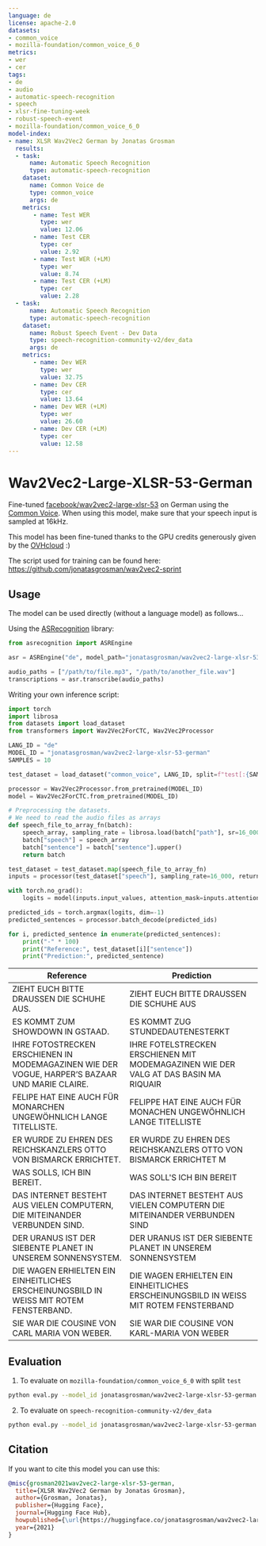 ```yaml
---
language: de
license: apache-2.0
datasets:
- common_voice
- mozilla-foundation/common_voice_6_0
metrics:
- wer
- cer
tags:
- de
- audio
- automatic-speech-recognition
- speech
- xlsr-fine-tuning-week
- robust-speech-event
- mozilla-foundation/common_voice_6_0
model-index:
- name: XLSR Wav2Vec2 German by Jonatas Grosman
  results:
  - task: 
      name: Automatic Speech Recognition 
      type: automatic-speech-recognition
    dataset:
      name: Common Voice de
      type: common_voice
      args: de
    metrics:
       - name: Test WER
         type: wer
         value: 12.06
       - name: Test CER
         type: cer
         value: 2.92
       - name: Test WER (+LM)
         type: wer
         value: 8.74
       - name: Test CER (+LM)
         type: cer
         value: 2.28
  - task: 
      name: Automatic Speech Recognition
      type: automatic-speech-recognition
    dataset:
      name: Robust Speech Event - Dev Data
      type: speech-recognition-community-v2/dev_data
      args: de
    metrics:
       - name: Dev WER
         type: wer
         value: 32.75
       - name: Dev CER
         type: cer
         value: 13.64
       - name: Dev WER (+LM)
         type: wer
         value: 26.60
       - name: Dev CER (+LM)
         type: cer
         value: 12.58
---
```


# Wav2Vec2-Large-XLSR-53-German

Fine-tuned [facebook/wav2vec2-large-xlsr-53](https://huggingface.co/facebook/wav2vec2-large-xlsr-53) on German using the [Common Voice](https://huggingface.co/datasets/common_voice).
When using this model, make sure that your speech input is sampled at 16kHz.

This model has been fine-tuned thanks to the GPU credits generously given by the [OVHcloud](https://www.ovhcloud.com/en/public-cloud/ai-training/) :)

The script used for training can be found here: https://github.com/jonatasgrosman/wav2vec2-sprint

## Usage

The model can be used directly (without a language model) as follows...

Using the [ASRecognition](https://github.com/jonatasgrosman/asrecognition) library:

```python
from asrecognition import ASREngine

asr = ASREngine("de", model_path="jonatasgrosman/wav2vec2-large-xlsr-53-german")

audio_paths = ["/path/to/file.mp3", "/path/to/another_file.wav"]
transcriptions = asr.transcribe(audio_paths)
```

Writing your own inference script:

```python
import torch
import librosa
from datasets import load_dataset
from transformers import Wav2Vec2ForCTC, Wav2Vec2Processor

LANG_ID = "de"
MODEL_ID = "jonatasgrosman/wav2vec2-large-xlsr-53-german"
SAMPLES = 10

test_dataset = load_dataset("common_voice", LANG_ID, split=f"test[:{SAMPLES}]")

processor = Wav2Vec2Processor.from_pretrained(MODEL_ID)
model = Wav2Vec2ForCTC.from_pretrained(MODEL_ID)

# Preprocessing the datasets.
# We need to read the audio files as arrays
def speech_file_to_array_fn(batch):
    speech_array, sampling_rate = librosa.load(batch["path"], sr=16_000)
    batch["speech"] = speech_array
    batch["sentence"] = batch["sentence"].upper()
    return batch

test_dataset = test_dataset.map(speech_file_to_array_fn)
inputs = processor(test_dataset["speech"], sampling_rate=16_000, return_tensors="pt", padding=True)

with torch.no_grad():
    logits = model(inputs.input_values, attention_mask=inputs.attention_mask).logits

predicted_ids = torch.argmax(logits, dim=-1)
predicted_sentences = processor.batch_decode(predicted_ids)

for i, predicted_sentence in enumerate(predicted_sentences):
    print("-" * 100)
    print("Reference:", test_dataset[i]["sentence"])
    print("Prediction:", predicted_sentence)
```

| Reference  | Prediction |
| ------------- | ------------- |
| ZIEHT EUCH BITTE DRAUSSEN DIE SCHUHE AUS. | ZIEHT EUCH BITTE DRAUSSEN DIE SCHUHE AUS |
| ES KOMMT ZUM SHOWDOWN IN GSTAAD. | ES KOMMT ZUG STUNDEDAUTENESTERKT |
| IHRE FOTOSTRECKEN ERSCHIENEN IN MODEMAGAZINEN WIE DER VOGUE, HARPER’S BAZAAR UND MARIE CLAIRE. | IHRE FOTELSTRECKEN ERSCHIENEN MIT MODEMAGAZINEN WIE DER VALG AT DAS BASIN MA RIQUAIR |
| FELIPE HAT EINE AUCH FÜR MONARCHEN UNGEWÖHNLICH LANGE TITELLISTE. | FELIPPE HAT EINE AUCH FÜR MONACHEN UNGEWÖHNLICH LANGE TITELLISTE |
| ER WURDE ZU EHREN DES REICHSKANZLERS OTTO VON BISMARCK ERRICHTET. | ER WURDE ZU EHREN DES REICHSKANZLERS OTTO VON BISMARCK ERRICHTET   M |
| WAS SOLLS, ICH BIN BEREIT. | WAS SOLL'S ICH BIN BEREIT |
| DAS INTERNET BESTEHT AUS VIELEN COMPUTERN, DIE MITEINANDER VERBUNDEN SIND. | DAS INTERNET BESTEHT AUS VIELEN COMPUTERN DIE MITEINANDER VERBUNDEN SIND |
| DER URANUS IST DER SIEBENTE PLANET IN UNSEREM SONNENSYSTEM. | DER URANUS IST DER SIEBENTE PLANET IN UNSEREM SONNENSYSTEM |
| DIE WAGEN ERHIELTEN EIN EINHEITLICHES ERSCHEINUNGSBILD IN WEISS MIT ROTEM FENSTERBAND. | DIE WAGEN ERHIELTEN EIN EINHEITLICHES ERSCHEINUNGSBILD IN WEISS MIT ROTEM FENSTERBAND |
| SIE WAR DIE COUSINE VON CARL MARIA VON WEBER. | SIE WAR DIE COUSINE VON KARL-MARIA VON WEBER |

## Evaluation

1. To evaluate on `mozilla-foundation/common_voice_6_0` with split `test`

```bash
python eval.py --model_id jonatasgrosman/wav2vec2-large-xlsr-53-german --dataset mozilla-foundation/common_voice_6_0 --config de --split test
```

2. To evaluate on `speech-recognition-community-v2/dev_data`

```bash
python eval.py --model_id jonatasgrosman/wav2vec2-large-xlsr-53-german --dataset speech-recognition-community-v2/dev_data --config de --split validation --chunk_length_s 5.0 --stride_length_s 1.0
```

## Citation
If you want to cite this model you can use this:

```bibtex
@misc{grosman2021wav2vec2-large-xlsr-53-german,
  title={XLSR Wav2Vec2 German by Jonatas Grosman},
  author={Grosman, Jonatas},
  publisher={Hugging Face},
  journal={Hugging Face Hub},
  howpublished={\url{https://huggingface.co/jonatasgrosman/wav2vec2-large-xlsr-53-german}},
  year={2021}
}
```
